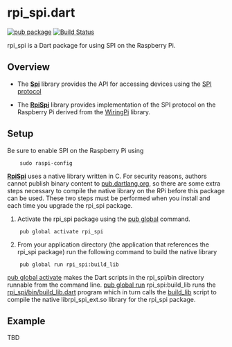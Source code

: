 # rpi_spi.dart

[![pub package](https://img.shields.io/pub/v/rpi_spi.svg)](https://pub.dartlang.org/packages/rpi_ic2)
[![Build Status](https://travis-ci.org/danrubel/rpi_spi.dart.svg?branch=master)](https://travis-ci.org/danrubel/rpi_spi.dart)

rpi_spi is a Dart package for using SPI on the Raspberry Pi.

## Overview

 * The [__Spi__](lib/spi.dart) library provides the API for accessing devices
   using the [SPI protocol](https://en.wikipedia.org/wiki/Serial_Peripheral_Interface)

 * The [__RpiSpi__](lib/rpi_spi.dart) library provides implementation of
   the SPI protocol on the Raspberry Pi derived from the [WiringPi](http://wiringpi.com/) library.

## Setup

Be sure to enable SPI on the Raspberry Pi using
```
    sudo raspi-config
```

[__RpiSpi__](lib/rpi_spi.dart) uses a native library written in C.
For security reasons, authors cannot publish binary content
to [pub.dartlang.org](https://pub.dartlang.org/), so there are some extra
steps necessary to compile the native library on the RPi before this package
can be used. These two steps must be performed when you install and each time
you upgrade the rpi_spi package.

1) Activate the rpi_spi package using the
[pub global](https://www.dartlang.org/tools/pub/cmd/pub-global.html) command.
```
    pub global activate rpi_spi
```

2) From your application directory (the application that references
the rpi_spi package) run the following command to build the native library
```
    pub global run rpi_spi:build_lib
```

[pub global activate](https://www.dartlang.org/tools/pub/cmd/pub-global.html#activating-a-package)
makes the Dart scripts in the rpi_spi/bin directory runnable
from the command line.
[pub global run](https://www.dartlang.org/tools/pub/cmd/pub-global.html#running-a-script)
rpi_spi:build_lib runs the [rpi_spi/bin/build_lib.dart](bin/build_lib.dart)
program which in turn calls the [build_lib](lib/src/native/build_lib) script
to compile the native librpi_spi_ext.so library for the rpi_spi package.

## Example

TBD
